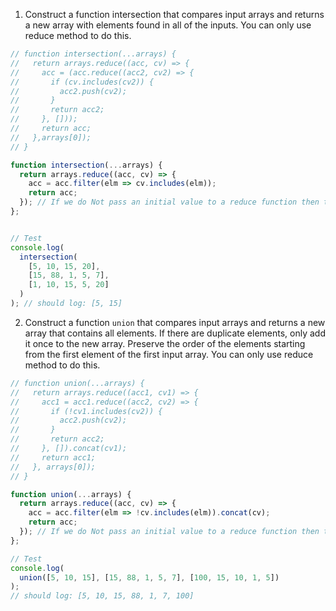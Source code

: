 1. Construct a function intersection that compares input arrays and returns a new array with elements found in all of the inputs. You can only use reduce method to do this.

```js
// function intersection(...arrays) {
//   return arrays.reduce((acc, cv) => {
//     acc = (acc.reduce((acc2, cv2) => {
//       if (cv.includes(cv2)) {
//         acc2.push(cv2);
//       }
//       return acc2;
//     }, []));
//     return acc;
//   },arrays[0]);
// }

function intersection(...arrays) {
  return arrays.reduce((acc, cv) => {
    acc = acc.filter(elm => cv.includes(elm));
    return acc;
  }); // If we do Not pass an initial value to a reduce function then the first Value becomes the initial value of the ACCUMULATOR. 
}; 


// Test
console.log(
  intersection(
    [5, 10, 15, 20],
    [15, 88, 1, 5, 7],
    [1, 10, 15, 5, 20]
  )
); // should log: [5, 15]
```

2. Construct a function `union` that compares input arrays and returns a new array that contains all elements. If there are duplicate elements, only add it once to the new array. Preserve the order of the elements starting from the first element of the first input array. You can only use reduce method to do this.

```js
// function union(...arrays) {
//   return arrays.reduce((acc1, cv1) => {
//     acc1 = acc1.reduce((acc2, cv2) => {
//       if (!cv1.includes(cv2)) {
//         acc2.push(cv2);
//       }
//       return acc2;
//     }, []).concat(cv1);
//     return acc1;
//   }, arrays[0]); 
// }

function union(...arrays) {
  return arrays.reduce((acc, cv) => {
    acc = acc.filter(elm => !cv.includes(elm)).concat(cv);
    return acc;
  }); // If we do Not pass an initial value to a reduce function then the first Value becomes the initial value of the ACCUMULATOR. 
}; 

// Test
console.log(
  union([5, 10, 15], [15, 88, 1, 5, 7], [100, 15, 10, 1, 5])
);
// should log: [5, 10, 15, 88, 1, 7, 100]
```
